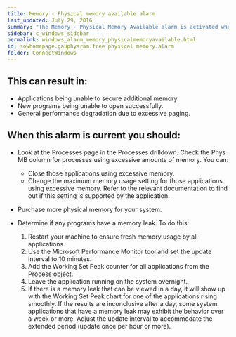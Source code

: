 ```yaml
---
title: Memory - Physical memory available alarm
last_updated: July 29, 2016
summary: "The Memory - Physical Memory Available alarm is activated when the available memory drops below a threshold."
sidebar: c_windows_sidebar
permalink: windows_alarm_memory_physicalmemoryavailable.html
id: sowhomepage.gauphysram.free physical memory.alarm
folder: ConnectWindows
---
```



## This can result in:

* Applications being unable to secure additional memory.
* New programs being unable to open successfully.
* General performance degradation due to excessive paging.

## When this alarm is current you should:

* Look at the Processes page in the Processes drilldown.
  Check the Phys MB column for processes using excessive amounts of memory. You can:
	* Close those applications using excessive memory.
	* Change the maximum memory usage setting for those applications using excessive memory. Refer to the relevant documentation to find out if this setting is supported by the application.

* Purchase more physical memory for your system.

* Determine if any programs have a memory leak. To do this:

  1. Restart your machine to ensure fresh memory usage by all applications.
  2. Use the Microsoft Performance Monitor tool and set the update interval to 10 minutes.
  3. Add the Working Set Peak counter for all applications from the Process object.
  4. Leave the application running on the system overnight.
  5. If there is a memory leak that can be viewed in a day, it will show up with the Working Set Peak chart for one of the applications rising smoothly. If the results are inconclusive after a day, some system applications that have a memory leak may exhibit the behavior over a week or more. Adjust the update interval to accommodate the extended period (update once per hour or more).
